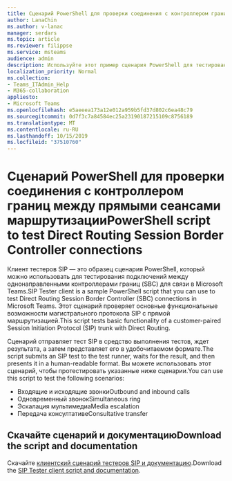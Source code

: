 ```yaml
---
title: Сценарий PowerShell для проверки соединения с контроллером границ между прямыми сеансами маршрутизации
author: LanaChin
ms.author: v-lanac
manager: serdars
ms.topic: article
ms.reviewer: filippse
ms.service: msteams
audience: admin
description: Используйте этот пример сценария PowerShell для тестирования подключений между контроллерами границ для сеансов прямого маршрутизации в Microsoft Teams.
localization_priority: Normal
ms.collection:
- Teams_ITAdmin_Help
- M365-collaboration
appliesto:
- Microsoft Teams
ms.openlocfilehash: e5aeeea173a12e012a959b5fd37d802c6ea48c79
ms.sourcegitcommit: 0d7f3c7a84584ec25a23190187215109c8756189
ms.translationtype: MT
ms.contentlocale: ru-RU
ms.lasthandoff: 10/15/2019
ms.locfileid: "37510760"
---
```

# <a name="powershell-script-to-test-direct-routing-session-border-controller-connections"></a><span data-ttu-id="c5ace-103">Сценарий PowerShell для проверки соединения с контроллером границ между прямыми сеансами маршрутизации</span><span class="sxs-lookup"><span data-stu-id="c5ace-103">PowerShell script to test Direct Routing Session Border Controller connections</span></span>

<span data-ttu-id="c5ace-104">Клиент тестеров SIP — это образец сценария PowerShell, который можно использовать для тестирования подключений между однонаправленными контроллерами границ (SBC) для связи в Microsoft Teams.</span><span class="sxs-lookup"><span data-stu-id="c5ace-104">SIP Tester client is a sample PowerShell script that you can use to test Direct Routing Session Border Controller (SBC) connections in Microsoft Teams.</span></span> <span data-ttu-id="c5ace-105">Этот сценарий проверяет основные функциональные возможности магистрального протокола SIP с прямой маршрутизацией.</span><span class="sxs-lookup"><span data-stu-id="c5ace-105">This script tests basic functionality of a customer-paired Session Initiation Protocol (SIP) trunk with Direct Routing.</span></span>

<span data-ttu-id="c5ace-106">Сценарий отправляет тест SIP в средство выполнения тестов, ждет результата, а затем представляет его в удобочитаемом формате.</span><span class="sxs-lookup"><span data-stu-id="c5ace-106">The script submits an SIP test to the test runner, waits for the result, and then presents it in a human-readable format.</span></span> <span data-ttu-id="c5ace-107">Вы можете использовать этот сценарий, чтобы протестировать указанные ниже сценарии.</span><span class="sxs-lookup"><span data-stu-id="c5ace-107">You can use this script to test the following scenarios:</span></span>

- <span data-ttu-id="c5ace-108">Входящие и исходящие звонки</span><span class="sxs-lookup"><span data-stu-id="c5ace-108">Outbound and inbound calls</span></span>
- <span data-ttu-id="c5ace-109">Одновременный звонок</span><span class="sxs-lookup"><span data-stu-id="c5ace-109">Simultaneous ring</span></span>
- <span data-ttu-id="c5ace-110">Эскалация мультимедиа</span><span class="sxs-lookup"><span data-stu-id="c5ace-110">Media escalation</span></span>
- <span data-ttu-id="c5ace-111">Передача консултативе</span><span class="sxs-lookup"><span data-stu-id="c5ace-111">Consultative transfer</span></span>

## <a name="download-the-script-and-documentation"></a><span data-ttu-id="c5ace-112">Скачайте сценарий и документацию</span><span class="sxs-lookup"><span data-stu-id="c5ace-112">Download the script and documentation</span></span>

<span data-ttu-id="c5ace-113">Скачайте [клиентский сценарий тестеров SIP и документацию](https://github.com/MicrosoftDocs/OfficeDocs-SkypeForBusiness/blob/live/Teams/downloads/scripts/sip-tester-client/siptesterclient.zip?raw=true).</span><span class="sxs-lookup"><span data-stu-id="c5ace-113">Download the [SIP Tester client script and documentation](https://github.com/MicrosoftDocs/OfficeDocs-SkypeForBusiness/blob/live/Teams/downloads/scripts/sip-tester-client/siptesterclient.zip?raw=true).</span></span>